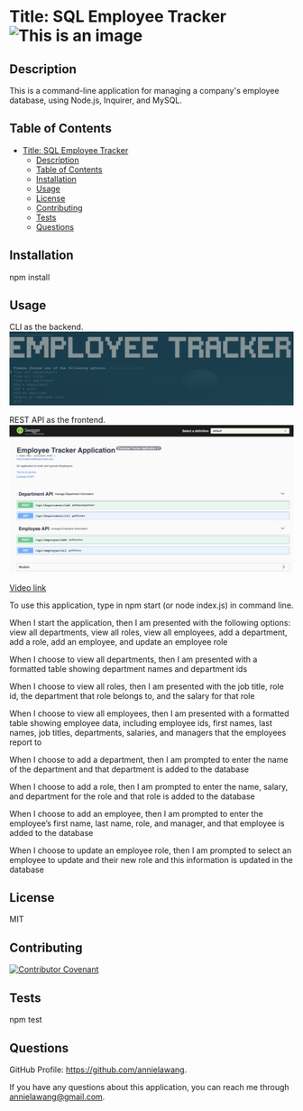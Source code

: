 # Title: SQL Employee Tracker ![This is an image](https://img.shields.io/badge/License-MIT_2.0-blue.svg)

## Description

This is a command-line application for managing a company's employee database, using Node.js, Inquirer, and MySQL.

## Table of Contents

- [Title: SQL Employee Tracker ](#title-sql-employee-tracker-)
  - [Description](#description)
  - [Table of Contents](#table-of-contents)
  - [Installation](#installation)
  - [Usage](#usage)
  - [License](#license)
  - [Contributing](#contributing)
  - [Tests](#tests)
  - [Questions](#questions)

## Installation

npm install

## Usage

CLI as the backend.
![Screenshot](cli.png)

REST API as the frontend.
![Screenshot](restapi.png)

[Video link](https://watch.screencastify.com/v/rGRLKuH10nV09hKiDlqu)

To use this application, type in npm start (or node index.js) in command line.

When I start the application, then I am presented with the following options: view all departments, view all roles, view all employees, add a department, add a role, add an employee, and update an employee role

When I choose to view all departments, then I am presented with a formatted table showing department names and department ids

When I choose to view all roles, then I am presented with the job title, role id, the department that role belongs to, and the salary for that role

When I choose to view all employees, then I am presented with a formatted table showing employee data, including employee ids, first names, last names, job titles, departments, salaries, and managers that the employees report to

When I choose to add a department, then I am prompted to enter the name of the department and that department is added to the database

When I choose to add a role, then I am prompted to enter the name, salary, and department for the role and that role is added to the database

When I choose to add an employee, then I am prompted to enter the employee’s first name, last name, role, and manager, and that employee is added to the database

When I choose to update an employee role, then I am prompted to select an employee to update and their new role and this information is updated in the database

## License

MIT

## Contributing

[![Contributor Covenant](https://img.shields.io/badge/Contributor%20Covenant-2.1-4baaaa.svg)](code_of_conduct.md)

## Tests

npm test

## Questions

GitHub Profile: https://github.com/annielawang.

If you have any questions about this application, you can reach me through annielawang@gmail.com.
